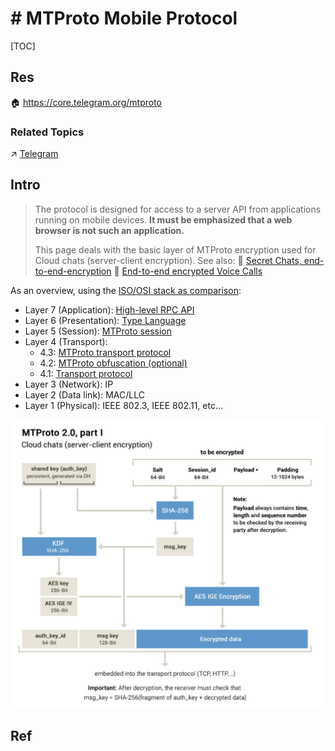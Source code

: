 # ﻿# ﻿MTProto Mobile Protocol

[TOC]



## Res
🏠 https://core.telegram.org/mtproto


### Related Topics
↗ [Telegram](../../../../../Software%20Engineering/🏇%20Galleries%20&%20Awesome%20SE/🤡%20ALL%20IN%20ONE/Telegram/Telegram.md)



## Intro
> The protocol is designed for access to a server API from applications running on mobile devices. **It must be emphasized that a web browser is not such an application.**
> 
> This page deals with the basic layer of MTProto encryption used for Cloud chats (server-client encryption). See also:
> 🔗 [Secret Chats, end-to-end-encryption](https://core.telegram.org/api/end-to-end)
> 🔗 [End-to-end encrypted Voice Calls](https://core.telegram.org/api/end-to-end/voice-calls)

As an overview, using the [ISO/OSI stack as comparison](https://en.wikipedia.org/wiki/OSI_model#Layer_architecture): 
- Layer 7 (Application): [High-level RPC API](https://core.telegram.org/mtproto#high-level-component-rpc-query-languageapi)
- Layer 6 (Presentation): [Type Language](https://core.telegram.org/mtproto/TL)
- Layer 5 (Session): [MTProto session](https://core.telegram.org/mtproto/description#session)
- Layer 4 (Transport):
    - 4.3: [MTProto transport protocol](https://core.telegram.org/mtproto#mtproto-transport)
    - 4.2: [MTProto obfuscation (optional)](https://core.telegram.org/mtproto/mtproto-transports#transport-obfuscation)
    - 4.1: [Transport protocol](https://core.telegram.org/mtproto#transport)
- Layer 3 (Network): IP
- Layer 2 (Data link): MAC/LLC
- Layer 1 (Physical): IEEE 802.3, IEEE 802.11, etc...

![](../../../../../../Assets/Pics/Screenshot%202023-09-08%20at%204.08.39%20PM.png)



## Ref
[Mobile Protocol: Detailed Description]: https://core.telegram.org/mtproto/description

[Creating an Authorization Key]: https://core.telegram.org/mtproto/auth_key

[Creating an Authorization Key: Example]: https://core.telegram.org/mtproto/samples-auth_key

[Mobile Protocol: Service Messages]: https://core.telegram.org/mtproto/service_messages

[Mobile Protocol: Service Messages about Messages]: https://core.telegram.org/mtproto/service_messages_about_messages

[Binary Data Serialization]: https://core.telegram.org/mtproto/serialize

[TL Language]: https://core.telegram.org/mtproto/TL

[MTProto TL-schema]: https://core.telegram.org/schema/mtproto

[End-to-end encryption, Secret Chats]: https://core.telegram.org/api/end-to-end

[End-to-end TL-schema]: https://core.telegram.org/schema/end-to-end

[Security Guidelines for Client Software Developers]: https://core.telegram.org/mtproto/security_guidelines
